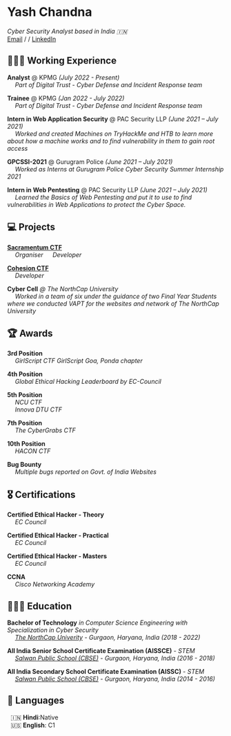 
# Yash Chandna

_Cyber Security Analyst based in India 🇮🇳_<br>
[Email](mailto:yashchandna@gmail.com) / / [LinkedIn](https://www.linkedin.com/in/yashchandna/) 

## 🧑🏻‍💻 Working Experience

**Analyst** @ KPMG _(July 2022 - Present)_<br>
&emsp; _Part of Digital Trust - Cyber Defense and Incident Response team_


**Trainee** @ KPMG _(Jan 2022 - July 2022)_ <br>
&emsp;  _Part of Digital Trust - Cyber Defense and Incident Response team_


**Intern in Web Application Security** @ PAC Security LLP _(June 2021 – July 2021)_<br>
 &emsp; _Worked and created Machines on TryHackMe and HTB to learn more about how a machine works and to find vulnerability in them to gain root access_

**GPCSSI-2021** @ Gurugram Police _(June 2021 – July 2021)_<br>
&emsp; _Worked as Interns at Gurugram Police Cyber Security Summer Internship 2021_

**Intern in Web Pentesting** @ PAC Security LLP _(June 2021 – July 2021)_<br>
&emsp; _Learned the Basics of Web Pentesting and put it to use to find vulnerabilities in Web Applications to protect the Cyber Space._

## 💻 Projects

**[Sacramentum CTF](https://sacramentum.ncuindia.edu)**<br>
&emsp; _Organiser_
&emsp; _Developer_

**[Cohesion CTF](https://ctftime.org/ctf/589/)**<br>
&emsp; _Developer_

**Cyber Cell** _@ The NorthCap University_<br>
&emsp; _Worked in a team of six under the guidance of two Final Year Students where we conducted VAPT for the websites and network of The NorthCap University_

## 🏆 Awards

**3rd Position**<br>
  &emsp; _GirlScript CTF GirlScript Goa, Ponda chapter_

**4th Position**<br>
&emsp; _Global Ethical Hacking Leaderboard by EC-Council_

**5th Position**<br>
&emsp; _NCU CTF_<br>
&emsp; _Innova DTU CTF_

**7th Position**<br>
&emsp; _The CyberGrabs CTF_

**10th Position**<br>
&emsp; _HACON CTF_

**Bug Bounty**<br>
&emsp; _Multiple bugs reported on Govt. of India Websites_

## 🎖️ Certifications

**Certified Ethical Hacker - Theory**<br>
&emsp; _EC Council_ 

**Certified Ethical Hacker - Practical**<br>
&emsp; _EC Council_

**Certified Ethical Hacker - Masters**<br>
&emsp; _EC Council_

**CCNA**<br>
&emsp; _Cisco Networking Academy_

## 👩🏼‍🎓 Education

**Bachelor of Technology** _in Computer Science Engineering with Specialization in Cyber Security_<br>
&emsp; _[The NorthCap Univerity](https://www.ncuindia.edu/) - Gurgaon, Haryana, India (2018 - 2022)_

**All India Senior School Certificate Examination (AISSCE)**  - _STEM_<br>
&emsp; _[Salwan Public School _(CBSE)_](https://salwangurgaon.com) - Gurgaon, Haryana, India _(2016 - 2018)__

**All India Secondary School Certificate Examination (AISSC)**  - _STEM_<br>
&emsp; _[Salwan Public School _(CBSE)_](https://salwangurgaon.com) - Gurgaon, Haryana, India _(2014 - 2016)__

## 💬 Languages

&nbsp; 🇮🇳 **Hindi**:Native<br>
&nbsp; 🇺🇸 **English**: C1
